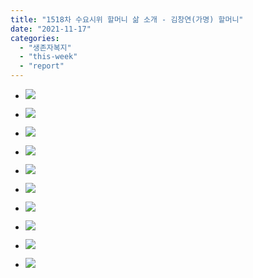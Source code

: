 ```yaml
---
title: "1518차 수요시위 할머니 삶 소개 - 김창연(가명) 할머니"
date: "2021-11-17"
categories: 
  - "생존자복지"
  - "this-week"
  - "report"
---
```


- ![](https://r2.womenandwar.net/2021/11/001-1024x1024.jpg)
    
- ![](https://r2.womenandwar.net/2021/11/002-1024x1024.jpg)
    
- ![](https://r2.womenandwar.net/2021/11/003-1-1024x1024.jpg)
    
- ![](https://r2.womenandwar.net/2021/11/004-1-1024x1024.jpg)
    
- ![](https://r2.womenandwar.net/2021/11/005-1024x1024.jpg)
    
- ![](https://r2.womenandwar.net/2021/11/006-1024x1024.jpg)
    
- ![](https://r2.womenandwar.net/2021/11/007-1024x1024.jpg)
    
- ![](https://r2.womenandwar.net/2021/11/008-1024x1024.jpg)
    
- ![](https://r2.womenandwar.net/2021/11/009-1024x1024.jpg)
    
- ![](https://r2.womenandwar.net/2021/11/010-1024x1024.jpg)
